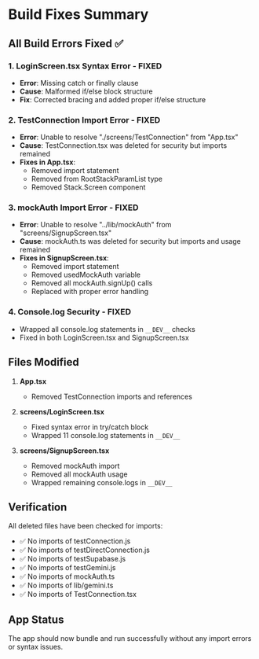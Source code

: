 # Build Fixes Summary

## All Build Errors Fixed ✅

### 1. **LoginScreen.tsx Syntax Error** - FIXED
- **Error**: Missing catch or finally clause
- **Cause**: Malformed if/else block structure
- **Fix**: Corrected bracing and added proper if/else structure

### 2. **TestConnection Import Error** - FIXED
- **Error**: Unable to resolve "./screens/TestConnection" from "App.tsx"
- **Cause**: TestConnection.tsx was deleted for security but imports remained
- **Fixes in App.tsx**:
  - Removed import statement
  - Removed from RootStackParamList type
  - Removed Stack.Screen component

### 3. **mockAuth Import Error** - FIXED
- **Error**: Unable to resolve "../lib/mockAuth" from "screens/SignupScreen.tsx"
- **Cause**: mockAuth.ts was deleted for security but imports and usage remained
- **Fixes in SignupScreen.tsx**:
  - Removed import statement
  - Removed usedMockAuth variable
  - Removed all mockAuth.signUp() calls
  - Replaced with proper error handling

### 4. **Console.log Security** - FIXED
- Wrapped all console.log statements in `__DEV__` checks
- Fixed in both LoginScreen.tsx and SignupScreen.tsx

## Files Modified

1. **App.tsx**
   - Removed TestConnection imports and references

2. **screens/LoginScreen.tsx**
   - Fixed syntax error in try/catch block
   - Wrapped 11 console.log statements in `__DEV__`

3. **screens/SignupScreen.tsx**
   - Removed mockAuth import
   - Removed all mockAuth usage
   - Wrapped remaining console.logs in `__DEV__`

## Verification

All deleted files have been checked for imports:
- ✅ No imports of testConnection.js
- ✅ No imports of testDirectConnection.js
- ✅ No imports of testSupabase.js
- ✅ No imports of testGemini.js
- ✅ No imports of mockAuth.ts
- ✅ No imports of lib/gemini.ts
- ✅ No imports of TestConnection.tsx

## App Status

The app should now bundle and run successfully without any import errors or syntax issues.